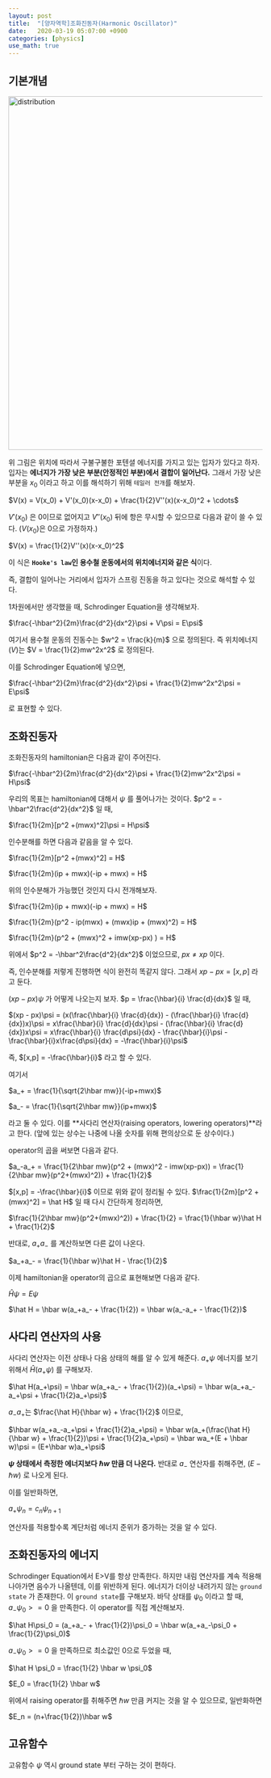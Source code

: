 ```yaml
---
layout: post
title:  "[양자역학]조화진동자(Harmonic Oscillator)"
date:   2020-03-19 05:07:00 +0900
categories: [physics]
use_math: true
---
```


## 기본개념

<img src="https://raw.githubusercontent.com/jsstar522/jsstar522.github.io/master/static/img/_posts/20200319/1.png" alt="distribution" style="width:700px; margin: 0 auto;"/>

위 그림은 위치에 따라서 구불구불한 포텐셜 에너지를 가지고 있는 입자가 있다고 하자. 입자는 **에너지가 가장 낮은 부분(안정적인 부분)에서 결합이 일어난다.** 그래서 가장 낮은 부분을 $x_0$ 이라고 하고 이를 해석하기 위해 `테일러 전개`를 해보자.

$V(x) = V(x_0) + V'(x_0)(x-x_0) + \frac{1}{2}V''(x)(x-x_0)^2 + \cdots$

$V'(x_0)$ 은 0이므로 없어지고 $V''(x_0)$ 뒤에 항은 무시할 수 있으므로 다음과 같이 쓸 수 있다. ($V(x_0)$은 0으로 가정하자.)

$V(x) = \frac{1}{2}V''(x)(x-x_0)^2$

이 식은 **`Hooke's law`인 용수철 운동에서의 위치에너지와 같은 식**이다.

즉, 결합이 일어나는 거리에서 입자가 스프링 진동을 하고 있다는 것으로 해석할 수 있다.

1차원에서만 생각했을 때, Schrodinger Equation을 생각해보자.

$\frac{-\hbar^2}{2m}\frac{d^2}{dx^2}\psi + V\psi = E\psi$

여기서 용수철 운동의 진동수는 $w^2 = \frac{k}{m}$ 으로 정의된다. 즉 위치에너지($V$)는 $V = \frac{1}{2}mw^2x^2$ 로 정의된다.

이를 Schrodinger Equation에 넣으면,

$\frac{-\hbar^2}{2m}\frac{d^2}{dx^2}\psi + \frac{1}{2}mw^2x^2\psi = E\psi$

로 표현할 수 있다.

## 조화진동자

조화진동자의 hamiltonian은 다음과 같이 주어진다.

$\frac{-\hbar^2}{2m}\frac{d^2}{dx^2}\psi + \frac{1}{2}mw^2x^2\psi = H\psi$

우리의 목표는 hamiltonian에 대해서 $\psi$ 를 풀어나가는 것이다. $p^2 = -\hbar^2\frac{d^2}{dx^2}$ 일 때,

$\frac{1}{2m}[p^2 +(mwx)^2]\psi = H\psi$

인수분해를 하면 다음과 같음을 알 수 있다.

$\frac{1}{2m}[p^2 +(mwx)^2] = H$

$\frac{1}{2m}(ip + mwx)(-ip + mwx) = H$



위의 인수분해가 가능했던 것인지 다시 전개해보자.

$\frac{1}{2m}(ip + mwx)(-ip + mwx) = H$

$\frac{1}{2m}(p^2 - ip(mwx) + (mwx)ip + (mwx)^2) = H$

$\frac{1}{2m}(p^2 + (mwx)^2 + imw(xp-px) ) = H$

위에서 $p^2 = -\hbar^2\frac{d^2}{dx^2}$ 이었으므로, $px \neq xp$ 이다.

즉, 인수분해를 저렇게 진행하면 식이 완전히 똑같지 않다. 그래서 $xp-px = [x, p]$ 라고 둔다.

$(xp - px)\psi$ 가 어떻게 나오는지 보자. $p = \frac{\hbar}{i} \frac{d}{dx}$ 일 때,

$(xp - px)\psi = (x(\frac{\hbar}{i} \frac{d}{dx}) - (\frac{\hbar}{i} \frac{d}{dx})x)\psi = x\frac{\hbar}{i} \frac{d}{dx}\psi - (\frac{\hbar}{i} \frac{d}{dx})x\psi = x\frac{\hbar}{i} \frac{d\psi}{dx} - \frac{\hbar}{i}\psi - \frac{\hbar}{i}x\frac{d\psi}{dx} = -\frac{\hbar}{i}\psi$

즉, $[x,p] = -\frac{\hbar}{i}$ 라고 할 수 있다.



여기서

$a_+ = \frac{1}{\sqrt{2\hbar mw}}(-ip+mwx)$

$a_- = \frac{1}{\sqrt{2\hbar mw}}(ip+mwx)$

라고 둘 수 있다. 이를 **사다리 연산자(raising operators, lowering operators)**라고 한다. (앞에 있는 상수는 나중에 나올 숫자를 위해 편의상으로 둔 상수이다.)



operator의 곱을 써보면 다음과 같다.

$a_-a_+ = \frac{1}{2\hbar mw}(p^2 + (mwx)^2 - imw(xp-px)) = \frac{1}{2\hbar mw}(p^2+(mwx)^2)) + \frac{1}{2}$

$[x,p] = -\frac{\hbar}{i}$ 이므로 위와 같이 정리될 수 있다. $\frac{1}{2m}[p^2 +(mwx)^2] = \hat H$ 일 때 다시 간단하게 정리하면,

$\frac{1}{2\hbar mw}(p^2+(mwx)^2)) + \frac{1}{2} = \frac{1}{\hbar w}\hat H + \frac{1}{2}$

반대로, $a_+a_-$ 를 계산하보면 다른 값이 나온다.

$a_+a_- = \frac{1}{\hbar w}\hat H - \frac{1}{2}$



이제 hamiltonian을 operator의 곱으로 표현해보면 다음과 같다.

$\hat H\psi = E\psi$

$\hat H = \hbar w(a_+a_- + \frac{1}{2}) = \hbar w(a_-a_+ - \frac{1}{2})$



## 사다리 연산자의 사용

사다리 연산자는 이전 상태나 다음 상태의 해를 알 수 있게 해준다. $a_+\psi$ 에너지를 보기 위해서 $\hat H(a_+\psi)$ 를 구해보자.

$\hat H(a_+\psi) = \hbar w(a_+a_- + \frac{1}{2})(a_+\psi) = \hbar w(a_+a_-a_+\psi + \frac{1}{2}a_+\psi)$

$a_-a_+$는 $\frac{\hat H}{\hbar w} + \frac{1}{2}$ 이므로,

$\hbar w(a_+a_-a_+\psi + \frac{1}{2}a_+\psi) = \hbar w(a_+(\frac{\hat H}{\hbar w} + \frac{1}{2})\psi + \frac{1}{2}a_+\psi) = \hbar wa_+(E + \hbar w)\psi = (E+\hbar w)a_+\psi$

**$\psi$ 상태에서 측정한 에너지보다 $\hbar w$ 만큼 더 나온다.** 반대로 $a_-$ 연산자를 취해주면, $(E-\hbar w)$ 로 나오게 된다.

이를 일반화하면,

$a_+\psi_n = c_n\psi_{n+1}$

연산자를 적용할수록 계단처럼 에너지 준위가 증가하는 것을 알 수 있다.



## 조화진동자의 에너지

Schrodinger Equation에서 E>V를 항상 만족한다. 하지만 내림 연산자를 계속 적용해 나아가면 음수가 나올텐데, 이를 위반하게 된다. 에너지가 더이상 내려가지 않는 `ground state` 가 존재한다. 이 `ground state`를 구해보자. 바닥 상태를 $\psi_0$ 이라고 할 때, $a_-\psi_0 >= 0$ 을 만족한다. 이 operator를 직접 계산해보자.

$\hat H\psi_0 = (a_+a_- + \frac{1}{2})\psi_0 = \hbar w(a_+a_-\psi_0 + \frac{1}{2}\psi_0)$

$a_-\psi_0 >= 0$ 을 만족하므로 최소값인 0으로 두었을 때,

$\hat H \psi_0 = \frac{1}{2} \hbar w \psi_0$

$E_0 = \frac{1}{2} \hbar w$

위에서 raising operator를 취해주면 $\hbar w$ 만큼 커지는 것을 알 수 있으므로, 일반화하면

$E_n = (n+\frac{1}{2})\hbar w$



## 고유함수

고유함수 $\psi$ 역시 ground state 부터 구하는 것이 편하다.

